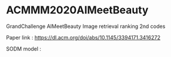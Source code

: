 # ACMMM2020AIMeetBeauty
GrandChallenge AIMeetBeauty Image retrieval ranking 2nd codes

Paper link : https://dl.acm.org/doi/abs/10.1145/3394171.3416272

SODM model : 
